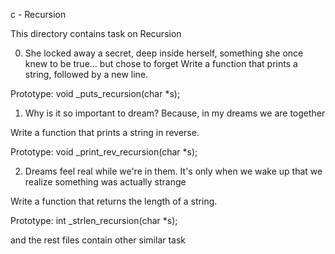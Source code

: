 c - Recursion

This directory contains task on Recursion

0. She locked away a secret, deep inside herself, something she once knew to be true... but chose to forget
Write a function that prints a string, followed by a new line.

Prototype: void _puts_recursion(char *s);

1. Why is it so important to dream? Because, in my dreams we are together

Write a function that prints a string in reverse.

Prototype: void _print_rev_recursion(char *s);

2. Dreams feel real while we're in them. It's only when we wake up that we realize something was actually strange

Write a function that returns the length of a string.

Prototype: int _strlen_recursion(char *s);

and the rest files contain other similar task
